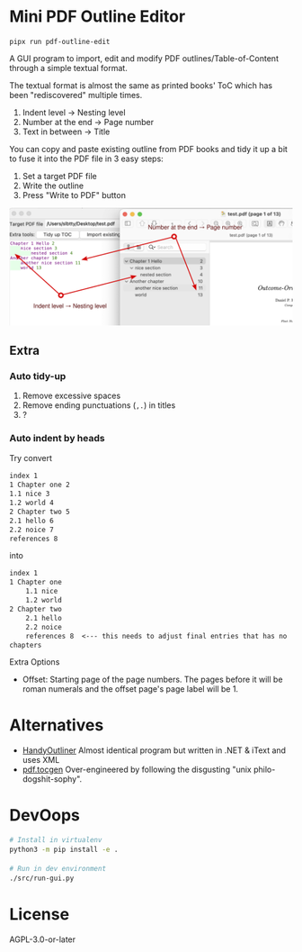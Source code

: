 # Mini PDF Outline Editor

```
pipx run pdf-outline-edit
```

A GUI program to import, edit and modify PDF outlines/Table-of-Content through a simple textual format.

The textual format is almost the same as printed books' ToC which has been "rediscovered" multiple times.

1. Indent level -> Nesting level
2. Number at the end -> Page number
3. Text in between -> Title

You can copy and paste existing outline from PDF books and tidy it up a bit to fuse it into the PDF file in 3 easy steps:

1. Set a target PDF file
2. Write the outline
3. Press "Write to PDF" button

<img src="demo.svg" alt="demo"/>

## Extra 

### Auto tidy-up

1. Remove excessive spaces
2. Remove ending punctuations (`,.`) in titles
3. ?

### Auto indent by heads

Try convert

```
index 1
1 Chapter one 2
1.1 nice 3
1.2 world 4
2 Chapter two 5
2.1 hello 6
2.2 noice 7
references 8
```

into


```
index 1
1 Chapter one
    1.1 nice
    1.2 world
2 Chapter two
    2.1 hello
    2.2 noice
    references 8  <--- this needs to adjust final entries that has no chapters
```

Extra Options

* Offset: Starting page of the page numbers. The pages before it will be roman numerals and the offset page's page label will be 1.

# Alternatives

* [HandyOutliner](https://handyoutlinerfo.sourceforge.net/) Almost identical program but written in .NET & iText and uses XML
* [pdf.tocgen](https://github.com/Krasjet/pdf.tocgen) Over-engineered by following the disgusting "unix philo-dogshit-sophy".

# DevOops

```sh
# Install in virtualenv
python3 -m pip install -e .

# Run in dev environment
./src/run-gui.py
```

# License

AGPL-3.0-or-later
